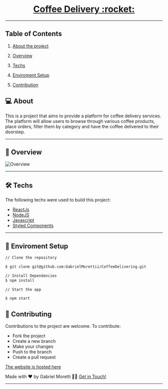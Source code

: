 <p align="center">
  <h1 align="center"><a href="https://coffee-delivering-i0gixspi8-gabrielmorettii.vercel.app/">Coffee Delivery :rocket: </a></h1>
</p>

___


## Table of Contents

1. [About the project](#general-information)

2. [Overview](#overview)

3. [Techs](#techs)

4. [Enviroment Setup](#enviroment-setup)

5. [Contribution](#contributing)


## 💻 About <a name="general-information" />

This is a project that aims to provide a platform for coffee delivery services. 
The platform will allow users to browse through various coffee products, place orders, filter them by category and have the coffee delivered to their doorstep.

___

## 🎨 Overview <a name="overview" />

![Overview](https://user-images.githubusercontent.com/82847695/228856214-345df9ed-36eb-442b-a181-c3fde709481f.gif)

___

## 🛠 Techs <a name="techs" />

The following techs were used to build this project:

- [ReactJs](https://reactjs.org)
- [NodeJS](https://nodejs.org/en/)
- [Javascript](https://www.w3schools.com/js/)
- [Styled Components](https://styled-components.com/)

___

## 🚀 Enviroment Setup  <a name="enviroment-setup" /> 


```bash
// Clone the repository

$ git clone git@github.com:GabrielMorettii/CoffeeDelivering.git

// Install Dependencies
$ npm install

// Start the app

$ npm start

```

## 🚀 Contributing <a name="contributing" /> 

Contributions to the project are welcome. To contribute:

- Fork the project
- Create a new branch
- Make your changes
- Push to the branch
- Create a pull request

[The website is hosted here](https://coffee-delivering-i0gixspi8-gabrielmorettii.vercel.app/)


Made with ❤️ by Gabriel Moretti 👋🏽 [Get in Touch!](https://www.linkedin.com/in/gabriel-morettii/)

---
